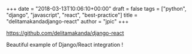 +++
date = "2018-03-13T10:06:10+00:00"
draft = false
tags = ["python", "django", "javascript", "react", "best-practice"]
title = "delitamakandadjango-react"
author = "jpic"
+++

https://github.com/delitamakanda/django-react

Beautiful example of Django/React integration !
